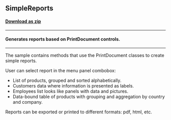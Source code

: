 ## SimpleReports
#### [Download as zip](https://grapecity.github.io/DownGit/#/home?url=https://github.com/GrapeCity/ComponentOne-WinForms-Samples/tree/master/NetFramework\PrintDocument\CS\SimpleReports)
____
#### Generates reports based on PrintDocument controls.
____
The sample contains methods that use the PrintDocument classes to create simple reports.

User can select report in the menu panel combobox:

 * List of products, grouped and sorted alphabetically.
 * Customers data where information is presented as labels.
 * Employees list looks like panels with data and pictures.
 * Data-bound table of products with grouping and aggregation by country and company.

Reports can be exported or printed to different formats: pdf, html, etc.
